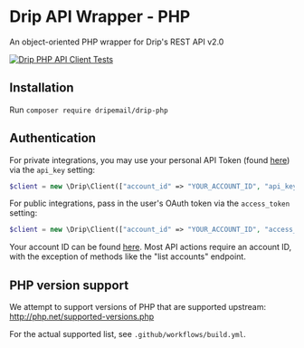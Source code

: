 # Drip API Wrapper - PHP

An object-oriented PHP wrapper for Drip's REST API v2.0

[![Drip PHP API Client Tests](https://github.com/DripEmail/drip-php/actions/workflows/build.yml/badge.svg)](https://github.com/DripEmail/drip-php/actions/workflows/build.yml)

## Installation

Run `composer require dripemail/drip-php`

## Authentication

For private integrations, you may use your personal API Token (found
[here](https://www.getdrip.com/user/edit)) via the `api_key` setting:

```php
$client = new \Drip\Client(["account_id" => "YOUR_ACCOUNT_ID", "api_key" => "YOUR_API_KEY"]);
```

For public integrations, pass in the user's OAuth token via the `access_token`
setting:

```php
$client = new \Drip\Client(["account_id" => "YOUR_ACCOUNT_ID", "access_token" => "YOUR_ACCESS_TOKEN"]);
```

Your account ID can be found [here](https://www.getdrip.com/settings).
Most API actions require an account ID, with the exception of methods like
the "list accounts" endpoint.


## PHP version support

We attempt to support versions of PHP that are supported upstream: http://php.net/supported-versions.php

For the actual supported list, see `.github/workflows/build.yml`.

